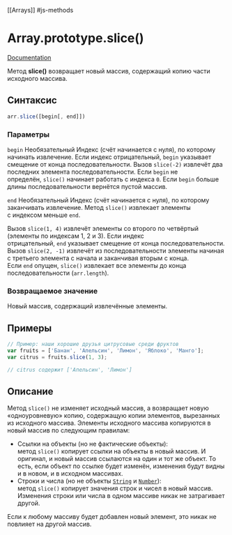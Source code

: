 [[Arrays]] #js-methods

# Array.prototype.slice()
[Documentation](https://developer.mozilla.org/ru/docs/Web/JavaScript/Reference/Global_Objects/Array/slice)

Метод **slice()** возвращает новый массив, содержащий копию части исходного массива.

## Синтаксис

``` js
arr.slice([begin[, end]])
```

### Параметры

`begin` Необязательный
Индекс (счёт начинается с нуля), по которому начинать извлечение.
Если индекс отрицательный, `begin` указывает смещение от конца последовательности. Вызов `slice(-2)` извлечёт два последних элемента последовательности.
Если `begin` не определён, `slice()` начинает работать с индекса `0`.
Если `begin` больше длины последовательности вернётся пустой массив.

`end` Необязательный
Индекс (счёт начинается с нуля), по которому заканчивать извлечение. Метод `slice()` извлекает элементы с индексом меньше `end`.

Вызов `slice(1, 4)` извлечёт элементы со второго по четвёртый (элементы по индексам 1, 2 и 3).
Если индекс отрицательный, `end` указывает смещение от конца последовательности. Вызов `slice(2, -1)` извлечёт из последовательности элементы начиная с третьего элемента с начала и заканчивая вторым с конца.
Если `end` опущен, `slice()` извлекает все элементы до конца последовательности (`arr.length`).

### Возвращаемое значение
Новый массив, содержащий извлечённые элементы.


## Примеры
``` js
// Пример: наши хорошие друзья цитрусовые среди фруктов
var fruits = ['Банан', 'Апельсин', 'Лимон', 'Яблоко', 'Манго'];
var citrus = fruits.slice(1, 3);

// citrus содержит ['Апельсин', 'Лимон']
```

## Описание
Метод `slice()` не изменяет исходный массив, а возвращает новую «одноуровневую» копию, содержащую копии элементов, вырезанных из исходного массива. Элементы исходного массива копируются в новый массив по следующим правилам:

-   Ссылки на объекты (но не фактические объекты): метод `slice()` копирует ссылки на объекты в новый массив. И оригинал, и новый массив ссылаются на один и тот же объект. То есть, если объект по ссылке будет изменён, изменения будут видны и в новом, и в исходном массивах.
-   Строки и числа (но не объекты [`String`](https://developer.mozilla.org/ru/docs/Web/JavaScript/Reference/Global_Objects/String) и [`Number`](https://developer.mozilla.org/ru/docs/Web/JavaScript/Reference/Global_Objects/Number)): метод `slice()` копирует значения строк и чисел в новый массив. Изменения строки или числа в одном массиве никак не затрагивает другой.

Если к любому массиву будет добавлен новый элемент, это никак не повлияет на другой массив.